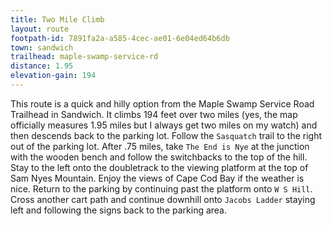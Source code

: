 ```yaml
---
title: Two Mile Climb
layout: route
footpath-id: 7891fa2a-a585-4cec-ae01-6e04ed64b6db
town: sandwich
trailhead: maple-swamp-service-rd
distance: 1.95
elevation-gain: 194
---
```

This route is a quick and hilly option from the Maple Swamp Service Road Trailhead in Sandwich. It climbs 194 feet over two miles (yes, the map officially measures 1.95 miles but I always get two miles on my watch) and then descends back to the parking lot. Follow the ```Sasquatch``` trail to the right out of the parking lot. After .75 miles, take ```The End is Nye``` at the junction with the wooden bench and follow the switchbacks to the top of the hill. Stay to the left onto the doubletrack to the viewing platform at the top of Sam Nyes Mountain. Enjoy the views of Cape Cod Bay if the weather is nice. Return to the parking by continuing past the platform onto ```W S Hill```. Cross another cart path and continue downhill onto ```Jacobs Ladder``` staying left and following the signs back to the parking area.